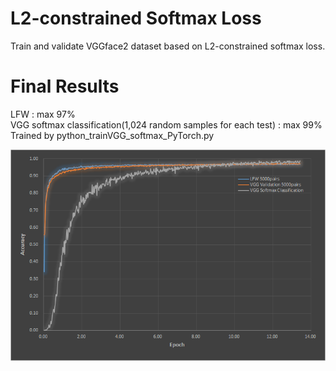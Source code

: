 # L2-constrained Softmax Loss
Train and validate VGGface2 dataset based on L2-constrained softmax loss.

# Final Results

LFW : max 97%  
VGG softmax classification(1,024 random samples for each test) : max 99%  
Trained by python_trainVGG_softmax_PyTorch.py

![Alt text]( ./LFWeval.png "Accuracy")

